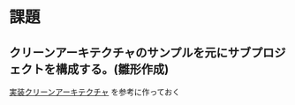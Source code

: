 # 課題

## クリーンアーキテクチャのサンプルを元にサブプロジェクトを構成する。(雛形作成)
[実装クリーンアーキテクチャ](https://qiita.com/nrslib/items/a5f902c4defc83bd46b8) を参考に作っておく


